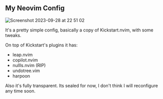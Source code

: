 ## My Neovim Config

![Screenshot 2023-09-28 at 22 51 02](https://github.com/ororsatti/nvim-configuration-files/assets/109456266/0650a4cf-db3a-44b2-966c-fb3f4d19f3fa)

It's a pretty simple config, basically a copy of Kickstart.nvim, with some tweaks.

On top of Kickstart's plugins it has:
- leap.nvim
- copilot.nvim
- nullls.nvim (RIP)
- undotree.vim
- harpoon

Also it's fully transparent.
Its sealed for now, I don't think I will reconfigure any time soon.


